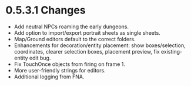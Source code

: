 # 0.5.3.1 Changes #

* Add neutral NPCs roaming the early dungeons.
* Add option to import/export portrait sheets as single sheets.
* Map/Ground editors default to the correct folders.
* Enhancements for decoration/entity placement: show boxes/selection, coordinates, clearer selection boxes, placement preview, fix existing-entity edit bug.
* Fix TouchOnce objects from firing on frame 1.
* More user-friendly strings for editors.
* Additional logging from FNA.